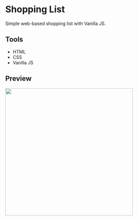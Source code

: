# Shopping List

Simple web-based shopping list with Vanilla JS.

## Tools

* HTML
* CSS
* Vanilla JS

## Preview

<img src="https://user-images.githubusercontent.com/66028045/99204174-28835380-27f8-11eb-805d-79922f6892b5.png" width='400px' />

